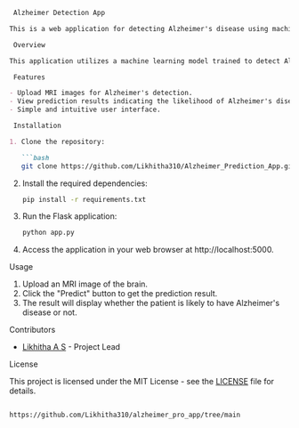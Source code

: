 ```markdown
 Alzheimer Detection App

This is a web application for detecting Alzheimer's disease using machine learning.

 Overview

This application utilizes a machine learning model trained to detect Alzheimer's disease based on certain features extracted from MRI images. Users can upload MRI images and get predictions on whether the patient has Alzheimer's disease or not.

 Features

- Upload MRI images for Alzheimer's detection.
- View prediction results indicating the likelihood of Alzheimer's disease.
- Simple and intuitive user interface.

 Installation

1. Clone the repository:

   ```bash
   git clone https://github.com/Likhitha310/Alzheimer_Prediction_App.git
   ```

2. Install the required dependencies:

   ```bash
   pip install -r requirements.txt
   ```

3. Run the Flask application:

   ```bash
   python app.py
   ```

4. Access the application in your web browser at http://localhost:5000.

 Usage

1. Upload an MRI image of the brain.
2. Click the "Predict" button to get the prediction result.
3. The result will display whether the patient is likely to have Alzheimer's disease or not.

 Contributors

- [Likhitha A S](https://github.com/Likhitha310) - Project Lead

 License

This project is licensed under the MIT License - see the [LICENSE](LICENSE) file for details.
```

https://github.com/Likhitha310/alzheimer_pro_app/tree/main
